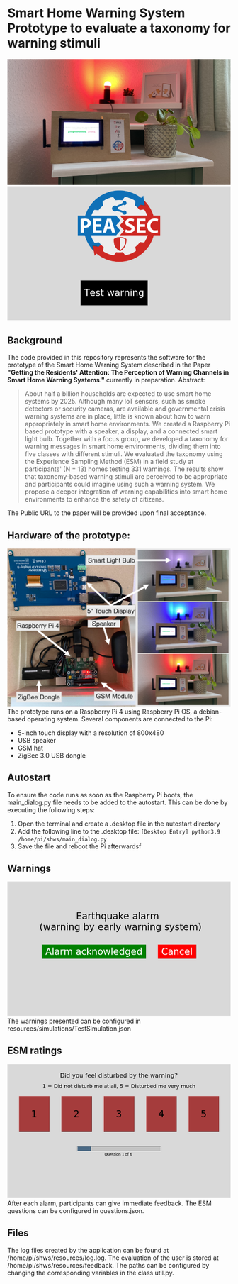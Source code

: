 # Smart Home Warning System Prototype to evaluate a taxonomy for warning stimuli
![Prototype](prototype.jpg)
![Start Screen](startscreen.png)

## Background
The code provided in this repository represents the software for the prototype of the Smart Home Warning System described in the Paper **"Getting the Residents' Attention: The Perception of Warning Channels in Smart Home Warning Systems."** currently in preparation.
Abstract:
>About half a billion households are expected to use smart home systems by 2025. Although many IoT sensors, such as smoke detectors or security cameras, are available and governmental crisis warning systems are in place, little is known about how to warn appropriately in smart home environments. We created a Raspberry Pi based prototype with a speaker, a display, and a connected smart light bulb. Together with a focus group, we developed a taxonomy for warning messages in smart home environments, dividing them into five classes with different stimuli. We evaluated the taxonomy using the Experience Sampling Method (ESM) in a field study at participants' (N = 13) homes testing 331 warnings. The results show that taxonomy-based warning stimuli are perceived to be appropriate and participants could imagine using such a warning system. We propose a deeper integration of warning capabilities into smart home environments to enhance the safety of citizens.

The Public URL to the paper will be provided upon final acceptance.

##

## Hardware of the prototype:
![Hardware](hardware.png)
The prototype runs on a Raspberry Pi 4 using Raspberry Pi OS, a debian-based operating system. Several components are connected to the Pi:
- 5-inch touch display with a resolution of 800x480
- USB speaker
- GSM hat
- ZigBee 3.0 USB dongle

## Autostart
To ensure the code runs as soon as the Raspberry Pi boots, the main_dialog.py file needs to be added to the autostart. This can be done by executing the following steps:
1. Open the terminal and create a .desktop file in the autostart directory
2. Add the following line to the .desktop file:  `[Desktop Entry] python3.9 /home/pi/shws/main_dialog.py`
3. Save the file and reboot the Pi afterwardsf

## Warnings
![Warning](warning.png)
The warnings presented can be configured in resources/simulations/TestSimulation.json

## ESM ratings
![ESM Ratings](esmrating.png)
After each alarm, participants can give immediate feedback. The ESM questions can be configured in questions.json.

## Files
The log files created by the application can be found at /home/pi/shws/resources/log.log. The evaluation of the user is stored at /home/pi/shws/resources/feedback. The paths can be configured by changing the corresponding variables in the class util.py.
